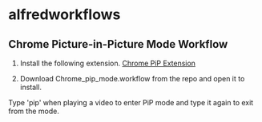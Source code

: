 # alfredworkflows

## Chrome Picture-in-Picture Mode Workflow
1. Install the following extension. [Chrome PiP Extension](https://chrome.google.com/webstore/detail/picture-in-picture-extens/hkgfoiooedgoejojocmhlaklaeopbecg?hl=en)

2. Download Chrome_pip_mode.workflow from the repo and open it to install.

Type 'pip' when playing a video to enter PiP mode and type it again to exit from the mode.

